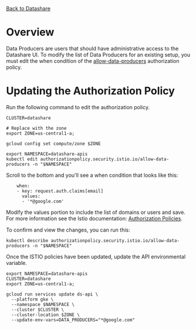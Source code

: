 [Back to Datashare](./README.md)

# Overview
Data Producers are users that should have administrative access to the Datashare UI. To modify the list of Data Producers for an existing setup, you must edit the when condition of the [allow-data-producers](./api/v1/istio-manifests/1.4/authz/allow-data-producers-policy.yaml) authorization policy.

# Updating the Authorization Policy
Run the following command to edit the authorization policy.

```
CLUSTER=datashare

# Replace with the zone
export ZONE=us-central1-a;

gcloud config set compute/zone $ZONE

export NAMESPACE=datashare-apis
kubectl edit authorizationpolicy.security.istio.io/allow-data-producers -n "$NAMESPACE"
```

Scroll to the bottom and you'll see a when condition that looks like this:

```
    when:
    - key: request.auth.claims[email]
      values:
      - '*@google.com'
```

Modify the values portion to include the list of domains or users and save. For more information see the Istio documentation: [Authorization Policies](https://istio.io/v1.4/docs/reference/config/security/authorization-policy/).

To confirm and view the changes, you can run this:

```
kubectl describe authorizationpolicy.security.istio.io/allow-data-producers -n "$NAMESPACE"
```

Once the ISTIO policies have been updated, update the API environmental variable.

```
export NAMESPACE=datashare-apis
CLUSTER=datashare
export ZONE=us-central1-a;

gcloud run services update ds-api \
  --platform gke \
  --namespace $NAMESPACE \
  --cluster $CLUSTER \
  --cluster-location $ZONE \
  --update-env-vars=DATA_PRODUCERS="*@google.com"
```